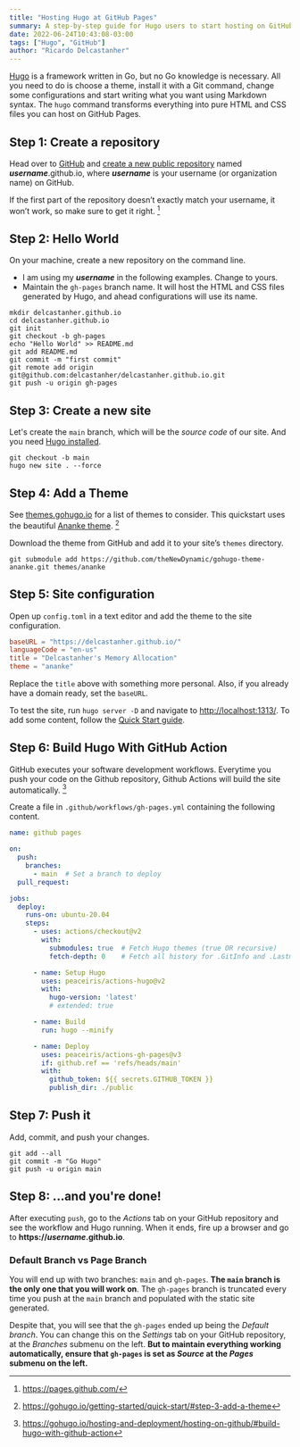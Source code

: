 ```yaml
---
title: "Hosting Hugo at GitHub Pages"
summary: A step-by-step guide for Hugo users to start hosting on GitHub Pages.
date: 2022-06-24T10:43:08-03:00
tags: ["Hugo", "GitHub"]
author: "Ricardo Delcastanher"
---
```


[Hugo](https://gohugo.io/) is a framework written in Go, but no Go knowledge is necessary. All you need to do is choose a theme, install it with a Git command, change some configurations and start writing what you want using Markdown syntax. The `hugo` command transforms everything into pure HTML and CSS files you can host on GitHub Pages.

## Step 1: Create a repository
Head over to [GitHub](https://github.com/) and [create a new public repository](https://github.com/new) named ***username***.github.io, where ***username*** is your username (or organization name) on GitHub.

If the first part of the repository doesn’t exactly match your username, it won’t work, so make sure to get it right. [^1]

[^1]: https://pages.github.com/

## Step 2: Hello World

On your machine, create a new repository on the command line.
-   I am using my ***username*** in the following examples. Change to yours.
-   Maintain the `gh-pages` branch name. It will host the HTML and CSS files generated by Hugo, and ahead configurations will use its name.

```Shell
mkdir delcastanher.github.io
cd delcastanher.github.io
git init
git checkout -b gh-pages
echo "Hello World" >> README.md
git add README.md
git commit -m "first commit"
git remote add origin git@github.com:delcastanher/delcastanher.github.io.git
git push -u origin gh-pages
```

## Step 3: Create a new site
Let's create the `main` branch, which will be the *source code* of our site. And you need [Hugo installed](https://gohugo.io/getting-started/installing/).


```Shell
git checkout -b main
hugo new site . --force
```

## Step 4: Add a Theme
See [themes.gohugo.io](https://themes.gohugo.io/) for a list of themes to consider. This quickstart uses the beautiful [Ananke theme](https://themes.gohugo.io/gohugo-theme-ananke/). [^2]

[^2]: https://gohugo.io/getting-started/quick-start/#step-3-add-a-theme

Download the theme from GitHub and add it to your site’s `themes` directory.

```Shell
git submodule add https://github.com/theNewDynamic/gohugo-theme-ananke.git themes/ananke
```

## Step 5: Site configuration
Open up `config.toml` in a text editor and add the theme to the site configuration.

```TOML
baseURL = "https://delcastanher.github.io/"
languageCode = "en-us"
title = "Delcastanher's Memory Allocation"
theme = "ananke"
```

Replace the `title` above with something more personal. Also, if you already have a domain ready, set the `baseURL`.

To test the site, run `hugo server -D` and navigate to [http://localhost:1313/](http://localhost:1313/). To add some content, follow the [Quick Start guide](https://gohugo.io/getting-started/quick-start/#step-4-add-some-content).

## Step 6: Build Hugo With GitHub Action

GitHub executes your software development workflows. Everytime you push your code on the Github repository, Github Actions will build the site automatically. [^3]

[^3]: https://gohugo.io/hosting-and-deployment/hosting-on-github/#build-hugo-with-github-action

Create a file in `.github/workflows/gh-pages.yml` containing the following content.

```YAML
name: github pages

on:
  push:
    branches:
      - main  # Set a branch to deploy
  pull_request:

jobs:
  deploy:
    runs-on: ubuntu-20.04
    steps:
      - uses: actions/checkout@v2
        with:
          submodules: true  # Fetch Hugo themes (true OR recursive)
          fetch-depth: 0    # Fetch all history for .GitInfo and .Lastmod

      - name: Setup Hugo
        uses: peaceiris/actions-hugo@v2
        with:
          hugo-version: 'latest'
          # extended: true

      - name: Build
        run: hugo --minify

      - name: Deploy
        uses: peaceiris/actions-gh-pages@v3
        if: github.ref == 'refs/heads/main'
        with:
          github_token: ${{ secrets.GITHUB_TOKEN }}
          publish_dir: ./public
```

## Step 7: Push it
Add, commit, and push your changes.

```Shell
git add --all
git commit -m "Go Hugo"
git push -u origin main
```

## Step 8: ...and you're done!

After executing `push`, go to the *Actions* tab on your GitHub repository and see the workflow and Hugo running. When it ends, fire up a browser and go to **https://*username*.github.io**.

### Default Branch vs Page Branch

You will end up with two branches: `main` and `gh-pages`. **The `main` branch is the only one that you will work on**. The `gh-pages` branch is truncated every time you push at the `main` branch and populated with the static site generated.

Despite that, you will see that the `gh-pages` ended up being the *Default branch*. You can change this on the *Settings* tab on your GitHub repository, at the *Branches* submenu on the left. **But to maintain everything working automatically, ensure that `gh-pages` is set as *Source* at the *Pages* submenu on the left.**